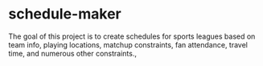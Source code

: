 # schedule-maker
The goal of this project is to create schedules for sports leagues based on team info, playing locations, matchup constraints, fan attendance, travel time, and numerous other constraints., 
